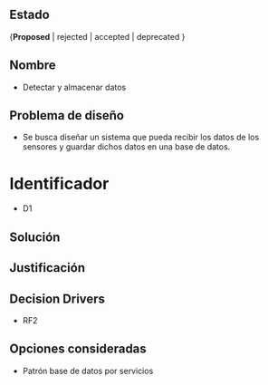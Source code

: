 ## Estado

{**Proposed** | rejected | accepted | deprecated }

## Nombre

* Detectar y almacenar datos

## Problema de diseño 

* Se busca diseñar un sistema que pueda recibir los datos de los sensores y guardar dichos datos en una base de datos. 

# Identificador 

* D1 

## Solución 

## Justificación 

## Decision Drivers
* RF2

## Opciones consideradas 

* Patrón base de datos por servicios 
